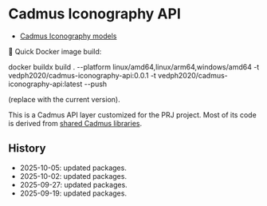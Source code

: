 ﻿# Cadmus Iconography API

- [Cadmus Iconography models](https://github.com/vedph/cadmus-iconography)

🐋 Quick Docker image build:

  docker buildx build . --platform linux/amd64,linux/arm64,windows/amd64 -t vedph2020/cadmus-iconography-api:0.0.1 -t vedph2020/cadmus-iconography-api:latest --push

(replace with the current version).

This is a Cadmus API layer customized for the PRJ project. Most of its code is derived from [shared Cadmus libraries](https://github.com/vedph/cadmus-api).

## History

- 2025-10-05: updated packages.
- 2025-10-02: updated packages.
- 2025-09-27: updated packages.
- 2025-09-19: updated packages.
